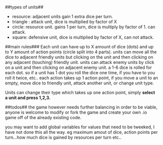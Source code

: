 ##types of units##
* resource: adjacent units gain 1 extra dice per turn.
* triangle : attack unit, dice is multiplied by factor of X
* circle: resource unit. gains 1 per turn, dice is multiply by factor of 1. can attack.
* square: defensive unit, dice is multiplied by factor of X, can not attack.


##main rules###
Each unit can have up to X amount of dice (dots) and up to Y amount of action points (circle split into 4 parts).
units can move all the dice to adjacent friendly units but clicking on the unit and then clicking on any adjacent (touching) friendly unit. units can attack enemy units by click on a unit and then clicking on adjacent enemy unit. a 1-6 dice is rolled for each dot. so if a unit has 1 dot you roll the dice one time, if you have to you roll it twice, etc.. each action takes up 1 action point, if you move a unit to an empty, move dice to friendly unit, attack another unit, or change unit type.

Units can change their type which takes up one action point, simply __select a unit and press 1,2,3.__

##todos##
the game however needs further balancing in order to be viable, anyone is welcome to modify or fork the game and create your own .io game off of the already existing code.

you may want to add global variables for values that need to be tweeked, I have not done this all the way. eg maximum amout of dice, action points per turn...how much dice is gained by resources per turn etc..

